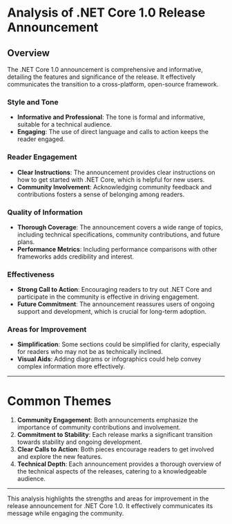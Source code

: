 # Analysis of .NET Core 1.0 Release Announcement

## Overview

The .NET Core 1.0 announcement is comprehensive and informative, detailing the features and significance of the release. It effectively communicates the transition to a cross-platform, open-source framework.

### Style and Tone

- **Informative and Professional**: The tone is formal and informative, suitable for a technical audience.
- **Engaging**: The use of direct language and calls to action keeps the reader engaged.

### Reader Engagement

- **Clear Instructions**: The announcement provides clear instructions on how to get started with .NET Core, which is helpful for new users.
- **Community Involvement**: Acknowledging community feedback and contributions fosters a sense of belonging among readers.

### Quality of Information

- **Thorough Coverage**: The announcement covers a wide range of topics, including technical specifications, community contributions, and future plans.
- **Performance Metrics**: Including performance comparisons with other frameworks adds credibility and interest.

### Effectiveness

- **Strong Call to Action**: Encouraging readers to try out .NET Core and participate in the community is effective in driving engagement.
- **Future Commitment**: The announcement reassures users of ongoing support and development, which is crucial for long-term adoption.

### Areas for Improvement

- **Simplification**: Some sections could be simplified for clarity, especially for readers who may not be as technically inclined.
- **Visual Aids**: Adding diagrams or infographics could help convey complex information more effectively.

---

# Common Themes

1. **Community Engagement**: Both announcements emphasize the importance of community contributions and involvement.
2. **Commitment to Stability**: Each release marks a significant transition towards stability and ongoing development.
3. **Clear Calls to Action**: Both pieces encourage readers to get involved and explore the new features.
4. **Technical Depth**: Each announcement provides a thorough overview of the technical aspects of the releases, catering to a knowledgeable audience.

---

This analysis highlights the strengths and areas for improvement in the release announcement for .NET Core 1.0. It effectively communicates its message while engaging the community.
